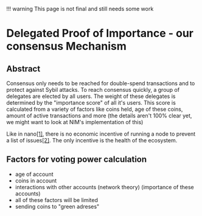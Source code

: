 <!-- prettier-ignore -->
!!! warning
    This page is not final and still needs some work

# Delegated Proof of Importance - our consensus Mechanism

## Abstract

Consensus only needs to be reached for double-spend transactions and to protect against Sybil attacks.
To reach consensus quickly, a group of delegates are elected by all users.
The weight of these delegates is determined by the "importance score" of all it's users.
This score is calculated from a variety of factors like coins held, age of these coins, amount of active transactions and more (the details aren't 100% clear yet, we might want to look at NIM's implementation of this)

Like in nano[[1]](https://docs.nano.org/protocol-design/orv-consensus/), there is no economic incentive of running a node to prevent a list of issues[[2]](https://medium.com/@clemahieu/emergent-centralization-due-to-economies-of-scale-83cc85a7cbef). The only incentive is the health of the ecosystem.

## Factors for voting power calculation

- age of account
- coins in account
- interactions with other accounts (network theory) (importance of these accounts)
- all of these factors will be limited
- sending coins to "green adreses"
